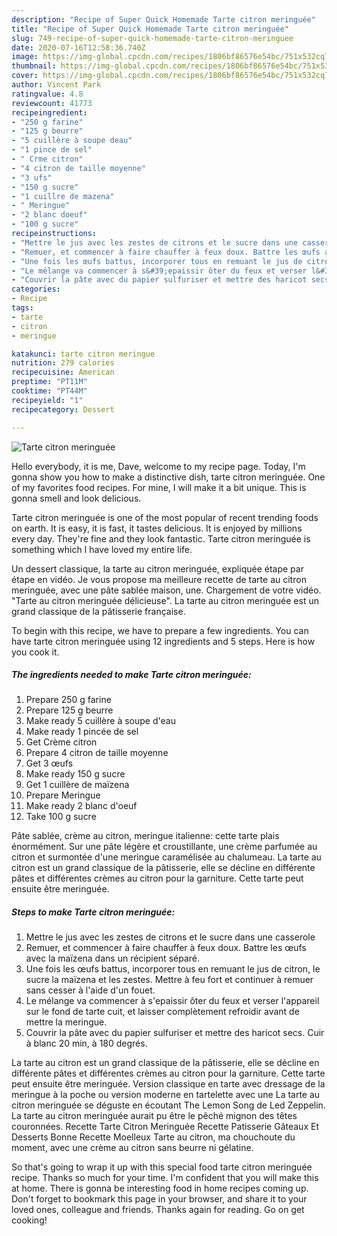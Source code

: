 ```yaml
---
description: "Recipe of Super Quick Homemade Tarte citron meringuée"
title: "Recipe of Super Quick Homemade Tarte citron meringuée"
slug: 749-recipe-of-super-quick-homemade-tarte-citron-meringuee
date: 2020-07-16T12:58:36.740Z
image: https://img-global.cpcdn.com/recipes/1806bf86576e54bc/751x532cq70/tarte-citron-meringuee-photo-principale-de-la-recette.jpg
thumbnail: https://img-global.cpcdn.com/recipes/1806bf86576e54bc/751x532cq70/tarte-citron-meringuee-photo-principale-de-la-recette.jpg
cover: https://img-global.cpcdn.com/recipes/1806bf86576e54bc/751x532cq70/tarte-citron-meringuee-photo-principale-de-la-recette.jpg
author: Vincent Park
ratingvalue: 4.8
reviewcount: 41773
recipeingredient:
- "250 g farine"
- "125 g beurre"
- "5 cuillère à soupe deau"
- "1 pince de sel"
- " Crme citron"
- "4 citron de taille moyenne"
- "3 ufs"
- "150 g sucre"
- "1 cuillre de mazena"
- " Meringue"
- "2 blanc doeuf"
- "100 g sucre"
recipeinstructions:
- "Mettre le jus avec les zestes de citrons et le sucre dans une casserole"
- "Remuer, et commencer à faire chauffer à feux doux. Battre les œufs avec la maïzena dans un récipient séparé."
- "Une fois les œufs battus, incorporer tous en remuant le jus de citron, le sucre la maïzena et les zestes. Mettre à feu fort et continuer à remuer sans cesser à l&#39;aide d&#39;un fouet."
- "Le mélange va commencer à s&#39;epaissir ôter du feux et verser l&#39;appareil sur le fond de tarte cuit, et laisser complètement refroidir avant de mettre la meringue."
- "Couvrir la pâte avec du papier sulfuriser et mettre des haricot secs. Cuir à blanc 20 min, à 180 degrés."
categories:
- Recipe
tags:
- tarte
- citron
- meringue

katakunci: tarte citron meringue 
nutrition: 279 calories
recipecuisine: American
preptime: "PT11M"
cooktime: "PT44M"
recipeyield: "1"
recipecategory: Dessert

---
```



![Tarte citron meringuée](https://img-global.cpcdn.com/recipes/1806bf86576e54bc/751x532cq70/tarte-citron-meringuee-photo-principale-de-la-recette.jpg)

Hello everybody, it is me, Dave, welcome to my recipe page. Today, I'm gonna show you how to make a distinctive dish, tarte citron meringuée. One of my favorites food recipes. For mine, I will make it a bit unique. This is gonna smell and look delicious.

Tarte citron meringuée is one of the most popular of recent trending foods on earth. It is easy, it is fast, it tastes delicious. It is enjoyed by millions every day. They're fine and they look fantastic. Tarte citron meringuée is something which I have loved my entire life.

Un dessert classique, la tarte au citron meringuée, expliquée étape par étape en vidéo. Je vous propose ma meilleure recette de tarte au citron meringuée, avec une pâte sablée maison, une. Chargement de votre vidéo. &#34;Tarte au citron meringuée délicieuse&#34;. La tarte au citron meringuée est un grand classique de la pâtisserie française.


To begin with this recipe, we have to prepare a few ingredients. You can have tarte citron meringuée using 12 ingredients and 5 steps. Here is how you cook it.

<!--inarticleads1-->

##### The ingredients needed to make Tarte citron meringuée:

1. Prepare 250 g farine
1. Prepare 125 g beurre
1. Make ready 5 cuillère à soupe d&#39;eau
1. Make ready 1 pincée de sel
1. Get  Crème citron
1. Prepare 4 citron de taille moyenne
1. Get 3 œufs
1. Make ready 150 g sucre
1. Get 1 cuillère de maïzena
1. Prepare  Meringue
1. Make ready 2 blanc d&#39;oeuf
1. Take 100 g sucre


Pâte sablée, crème au citron, meringue italienne: cette tarte plais énormément. Sur une pâte légère et croustillante, une crème parfumée au citron et surmontée d&#39;une meringue caramélisée au chalumeau. La tarte au citron est un grand classique de la pâtisserie, elle se décline en différente pâtes et différentes crèmes au citron pour la garniture. Cette tarte peut ensuite être meringuée. 

<!--inarticleads2-->

##### Steps to make Tarte citron meringuée:

1. Mettre le jus avec les zestes de citrons et le sucre dans une casserole
1. Remuer, et commencer à faire chauffer à feux doux. Battre les œufs avec la maïzena dans un récipient séparé.
1. Une fois les œufs battus, incorporer tous en remuant le jus de citron, le sucre la maïzena et les zestes. Mettre à feu fort et continuer à remuer sans cesser à l&#39;aide d&#39;un fouet.
1. Le mélange va commencer à s&#39;epaissir ôter du feux et verser l&#39;appareil sur le fond de tarte cuit, et laisser complètement refroidir avant de mettre la meringue.
1. Couvrir la pâte avec du papier sulfuriser et mettre des haricot secs. Cuir à blanc 20 min, à 180 degrés.


La tarte au citron est un grand classique de la pâtisserie, elle se décline en différente pâtes et différentes crèmes au citron pour la garniture. Cette tarte peut ensuite être meringuée. Version classique en tarte avec dressage de la meringue à la poche ou version moderne en tartelette avec une La tarte au citron meringuée se déguste en écoutant The Lemon Song de Led Zeppelin. La tarte au citron meringuée aurait pu être le pêché mignon des têtes couronnées. Recette Tarte Citron Meringuée Recette Patisserie Gâteaux Et Desserts Bonne Recette Moelleux Tarte au citron, ma chouchoute du moment, avec une crème au citron sans beurre ni gélatine. 

So that's going to wrap it up with this special food tarte citron meringuée recipe. Thanks so much for your time. I'm confident that you will make this at home. There is gonna be interesting food in home recipes coming up. Don't forget to bookmark this page in your browser, and share it to your loved ones, colleague and friends. Thanks again for reading. Go on get cooking!
